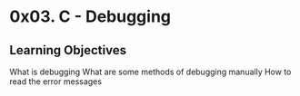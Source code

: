 <h1>0x03. C - Debugging</h1>
<h2>Learning Objectives</h2>
What is debugging
What are some methods of debugging manually
How to read the error messages